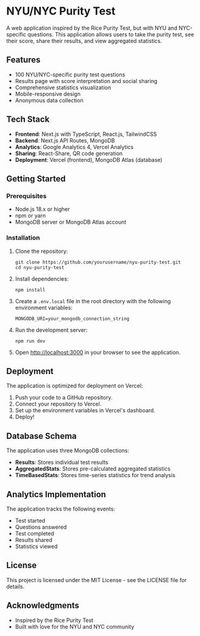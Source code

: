 # NYU/NYC Purity Test

A web application inspired by the Rice Purity Test, but with NYU and NYC-specific questions. This application allows users to take the purity test, see their score, share their results, and view aggregated statistics.

## Features

- 100 NYU/NYC-specific purity test questions
- Results page with score interpretation and social sharing
- Comprehensive statistics visualization
- Mobile-responsive design
- Anonymous data collection

## Tech Stack

- **Frontend**: Next.js with TypeScript, React.js, TailwindCSS
- **Backend**: Next.js API Routes, MongoDB
- **Analytics**: Google Analytics 4, Vercel Analytics
- **Sharing**: React-Share, QR code generation
- **Deployment**: Vercel (frontend), MongoDB Atlas (database)

## Getting Started

### Prerequisites

- Node.js 18.x or higher
- npm or yarn
- MongoDB server or MongoDB Atlas account

### Installation

1. Clone the repository:

   ```
   git clone https://github.com/yourusername/nyu-purity-test.git
   cd nyu-purity-test
   ```

2. Install dependencies:

   ```
   npm install
   ```

3. Create a `.env.local` file in the root directory with the following environment variables:

   ```
   MONGODB_URI=your_mongodb_connection_string
   ```

4. Run the development server:

   ```
   npm run dev
   ```

5. Open [http://localhost:3000](http://localhost:3000) in your browser to see the application.

## Deployment

The application is optimized for deployment on Vercel:

1. Push your code to a GitHub repository.
2. Connect your repository to Vercel.
3. Set up the environment variables in Vercel's dashboard.
4. Deploy!

## Database Schema

The application uses three MongoDB collections:

- **Results**: Stores individual test results
- **AggregatedStats**: Stores pre-calculated aggregated statistics
- **TimeBasedStats**: Stores time-series statistics for trend analysis

## Analytics Implementation

The application tracks the following events:

- Test started
- Questions answered
- Test completed
- Results shared
- Statistics viewed

## License

This project is licensed under the MIT License - see the LICENSE file for details.

## Acknowledgments

- Inspired by the Rice Purity Test
- Built with love for the NYU and NYC community
